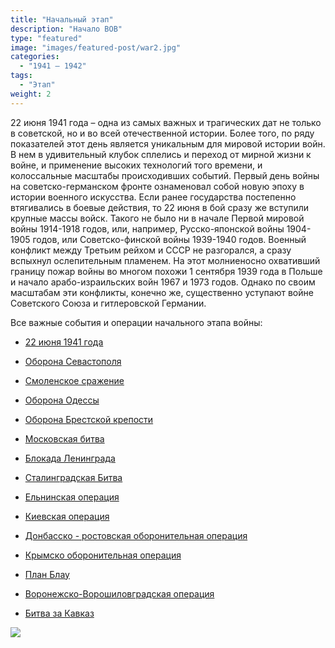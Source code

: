```yaml
---
title: "Начальный этап"
description: "Начало ВОВ"
type: "featured"
image: "images/featured-post/war2.jpg"
categories: 
  - "1941 — 1942"
tags:
  - "Этап"
weight: 2
---
```


22 июня 1941 года – одна из самых важных и трагических дат не только в советской, но и во всей отечественной истории. Более того, по ряду показателей этот день является уникальным для мировой истории войн. В нем в удивительный клубок сплелись и переход от мирной жизни к войне, и применение высоких технологий того времени, и колоссальные масштабы происходивших событий. Первый день войны на советско-германском фронте ознаменовал собой новую эпоху в истории военного искусства. Если ранее государства постепенно втягивались в боевые действия, то 22 июня в бой сразу же вступили крупные массы войск. Такого не было ни в начале Первой мировой войны 1914-1918 годов, или, например, Русско-японской войны 1904-1905 годов, или Советско-финской войны 1939-1940 годов. Военный конфликт между Третьим рейхом и СССР не разгорался, а сразу вспыхнул ослепительным пламенем. На этот молниеносно охвативший границу пожар войны во многом похожи 1 сентября 1939 года в Польше и начало арабо-израильских войн 1967 и 1973 годов. Однако по своим масштабам эти конфликты, конечно же, существенно уступают войне Советского Союза и гитлеровской Германии.

Все важные события и операции начального этапа войны:

* [22 июня 1941 года](../../posts/war2/22june)

* [Оборона Севастополя](../../posts/war2/sewastopoldef)

* [Смоленское сражение](../../posts/war2/smolw)

* [Оборона Одессы](../../posts/war2/odessadef)

* [Оборона Брестской крепости](../../posts/war2/towerdef)

* [Московская битва](../../posts/war2/moskowbat)

* [Блокада Ленинграда](../../posts/war2/lenablock)

* [Сталинградская Битва](../../posts/war2/batstalin)

* [Ельнинская операция](../../posts/war2/elop)

* [Киевская операция](../../posts/war2/kievop)

* [Донбасско - ростовская оборонительная операция](../../posts/war2/donbrostop)

* [Крымско оборонительная операция](../../war/posts/war2/crymop)

* [План Блау](../../posts/war2/planblau)

* [Воронежско-Ворошиловградская операция](../../posts/war2/vorovoroop)

* [Битва за Кавказ](../../posts/war2/kavkazbat)

![](../images/post-img.jpg)


